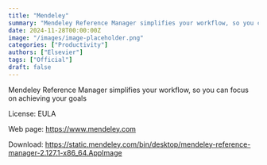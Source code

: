 ```yaml
---
title: "Mendeley"
summary: "Mendeley Reference Manager simplifies your workflow, so you can focus on achieving your goals"
date: 2024-11-28T00:00:00Z
image: "/images/image-placeholder.png"
categories: ["Productivity"]
authors: ["Elsevier"]
tags: ["Official"]
draft: false
---
```


Mendeley Reference Manager simplifies your workflow, so you can focus on achieving your goals

License: EULA

Web page: <https://www.mendeley.com>  

Download: <https://static.mendeley.com/bin/desktop/mendeley-reference-manager-2.127.1-x86_64.AppImage>
